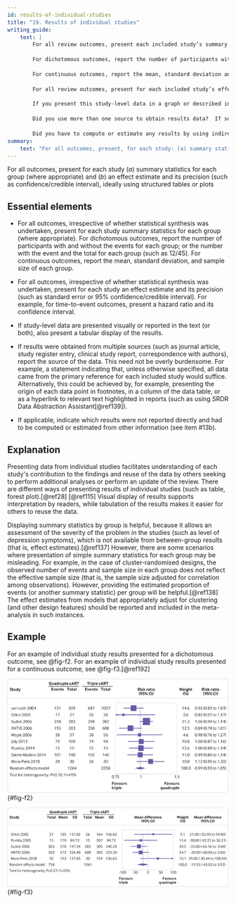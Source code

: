 ```yaml
---
id: results-of-individual-studies
title: "19. Results of individual studies"
writing_guide:
    text: |
        For all review outcomes, present each included study’s summary statistic for that outcome, even if it’s not included in your synthesis.  

        For dichotomous outcomes, report the number of participants with and without the events for each group; or the number with the event and the total for each group (e.g. 12/45).  

        For continuous outcomes, report the mean, standard deviation and sample size of each group. 

        For all review outcomes, present for each included study’s effect estimate and its precision (e.g. standard error or 95% confidence/credible interval). For time-to-event outcomes, present a hazard ratio and its confidence interval. 

        If you present this study-level data in a graph or described in the text, make sure you also include it in a table.  

        Did you use more than one source to obtain results data?  If so, report where it came from (e.g. journal article, study register entry, clinical study report, or correspondence with authors),  

        Did you have to compute or estimate any results by using indirect information about the study?  If so, give details of your methods. 
summary:
    text: "For all outcomes, present, for each study: (a) summary statistics for each group (where appropriate) and (b) an effect estimate and its precision (e.g. confidence/credible interval), ideally using structured tables or plots."
---
```


For all outcomes, present for each study (*a*) summary statistics for each group (where appropriate) and (*b*) an effect estimate and its precision (such as confidence/credible interval), ideally using structured tables or plots

## Essential elements

-   For all outcomes, irrespective of whether statistical synthesis was
    undertaken, present for each study summary statistics for each group
    (where appropriate). For dichotomous outcomes, report the number of
    participants with and without the events for each group; or the
    number with the event and the total for each group (such as 12/45).
    For continuous outcomes, report the mean, standard deviation, and
    sample size of each group.

-   For all outcomes, irrespective of whether statistical synthesis was
    undertaken, present for each study an effect estimate and its
    precision (such as standard error or 95% confidence/credible
    interval). For example, for time-to-event outcomes, present a hazard
    ratio and its confidence interval.

-   If study-level data are presented visually or reported in the text
    (or both), also present a tabular display of the results.

-   If results were obtained from multiple sources (such as journal
    article, study register entry, clinical study report, correspondence
    with authors), report the source of the data. This need not be
    overly burdensome. For example, a statement indicating that, unless
    otherwise specified, all data came from the primary reference for
    each included study would suffice. Alternatively, this could be
    achieved by, for example, presenting the origin of each data point
    in footnotes, in a column of the data table, or as a hyperlink to
    relevant text highlighted in reports (such as using SRDR Data
    Abstraction Assistant[@ref139]).

-   If applicable, indicate which results were not reported directly and
    had to be computed or estimated from other information (see item
    #13b).

## Explanation

Presenting data from individual studies facilitates
understanding of each study's contribution to the findings and reuse of
the data by others seeking to perform additional analyses or perform an
update of the review. There are different ways of presenting results of
individual studies (such as table, forest plot).[@ref28] [@ref115]
Visual display of results supports interpretation by readers, while
tabulation of the results makes it easier for others to reuse the data.

Displaying summary statistics by group is helpful, because it allows an
assessment of the severity of the problem in the studies (such as level
of depression symptoms), which is not available from between-group
results (that is, effect estimates).[@ref137] However, there are some
scenarios where presentation of simple summary statistics for each group
may be misleading. For example, in the case of cluster-randomised
designs, the observed number of events and sample size in each group
does not reflect the effective sample size (that is, the sample size
adjusted for correlation among observations). However, providing the
estimated proportion of events (or another summary statistic) per group
will be helpful.[@ref138] The effect estimates from models that
appropriately adjust for clustering (and other design features) should
be reported and included in the meta-analysis in such instances.

## Example

For an example of individual study results presented for a dichotomous
outcome, see @fig-f2. For an example of
individual study results presented for a continuous outcome, see @fig-f3.[@ref192]

![The figure displays for each study included in the meta-analysis the summary statistics (number of events and sample size) for the quadruple and triple combination antiretroviral therapies (cART) groups, and the risk ratio and its 95% confidence interval for the dichotomous outcome, undetectable HIV-1 RNA. Reproduced from Feng et al. @ref192 (n.d.fi)](../uploads/pagm061901.f2.jpg){#fig-f2}

![The figure displays for each study included in the meta-analysis the summary statistics (mean, standard deviation, and sample size) for the quadruple and triple combination antiretroviral therapies (cART) groups, and the mean difference and its 95% confidence interval for the continuous outcome, CD4 T cell count (cells/μL). Reproduced from Feng et al. @ref192 (n.d.fi)](../uploads/pagm061901.f3.jpg){#fig-f3}